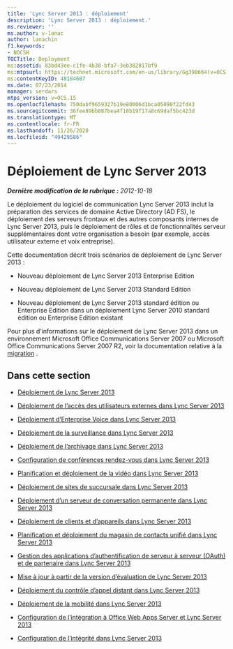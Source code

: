 ```yaml
---
title: 'Lync Server 2013 : déploiement'
description: 'Lync Server 2013 : déploiement.'
ms.reviewer: ''
ms.author: v-lanac
author: lanachin
f1.keywords:
- NOCSH
TOCTitle: Deployment
ms:assetid: 83bd43ee-c1fe-4b38-bfa7-3eb382817bf9
ms:mtpsurl: https://technet.microsoft.com/en-us/library/Gg398664(v=OCS.15)
ms:contentKeyID: 48184687
ms.date: 07/23/2014
manager: serdars
mtps_version: v=OCS.15
ms.openlocfilehash: 750dabf9659327b19e80006d1bca05090f22fd43
ms.sourcegitcommit: 36fee89bb887bea4f18b19f17a8c69daf5bc423d
ms.translationtype: MT
ms.contentlocale: fr-FR
ms.lasthandoff: 11/26/2020
ms.locfileid: "49429586"
---
```

# <a name="deployment-of-lync-server-2013"></a>Déploiement de Lync Server 2013

<div data-xmlns="http://www.w3.org/1999/xhtml">

<div class="topic" data-xmlns="http://www.w3.org/1999/xhtml" data-msxsl="urn:schemas-microsoft-com:xslt" data-cs="https://msdn.microsoft.com/">

<div data-asp="https://msdn2.microsoft.com/asp">



</div>

<div id="mainSection">

<div id="mainBody">

<span> </span>

_**Dernière modification de la rubrique :** 2012-10-18_

Le déploiement du logiciel de communication Lync Server 2013 inclut la préparation des services de domaine Active Directory (AD FS), le déploiement des serveurs frontaux et des autres composants internes de Lync Server 2013, puis le déploiement de rôles et de fonctionnalités serveur supplémentaires dont votre organisation a besoin (par exemple, accès utilisateur externe et voix entreprise).

Cette documentation décrit trois scénarios de déploiement de Lync Server 2013 :

  - Nouveau déploiement de Lync Server 2013 Enterprise Edition

  - Nouveau déploiement de Lync Server 2013 Standard Edition

  - Nouveau déploiement de Lync Server 2013 standard édition ou Enterprise Edition dans un déploiement Lync Server 2010 standard édition ou Enterprise Edition existant

Pour plus d’informations sur le déploiement de Lync Server 2013 dans un environnement Microsoft Office Communications Server 2007 ou Microsoft Office Communications Server 2007 R2, voir la documentation relative à la [migration](migration.md) .

<div>

## <a name="in-this-section"></a>Dans cette section

  - [Déploiement de Lync Server 2013](lync-server-2013-deploying-lync-server.md)

  - [Déploiement de l’accès des utilisateurs externes dans Lync Server 2013](lync-server-2013-deploying-external-user-access.md)

  - [Déploiement d’Enterprise Voice dans Lync Server 2013](lync-server-2013-deploying-enterprise-voice.md)

  - [Déploiement de la surveillance dans Lync Server 2013](lync-server-2013-deploying-monitoring.md)

  - [Déploiement de l’archivage dans Lync Server 2013](lync-server-2013-deploying-archiving.md)

  - [Configuration de conférences rendez-vous dans Lync Server 2013](lync-server-2013-configuring-dial-in-conferencing.md)

  - [Planification et déploiement de la vidéo dans Lync Server 2013](lync-server-2013-planning-and-deploying-video.md)

  - [Déploiement de sites de succursale dans Lync Server 2013](lync-server-2013-deploying-branch-sites.md)

  - [Déploiement d’un serveur de conversation permanente dans Lync Server 2013](lync-server-2013-deploying-persistent-chat-server.md)

  - [Déploiement de clients et d’appareils dans Lync Server 2013](lync-server-2013-deploying-clients-and-devices.md)

  - [Planification et déploiement du magasin de contacts unifié dans Lync Server 2013](lync-server-2013-planning-and-deploying-unified-contact-store.md)

  - [Gestion des applications d’authentification de serveur à serveur (OAuth) et de partenaire dans Lync Server 2013](lync-server-2013-managing-server-to-server-authentication-oauth-and-partner-applications.md)

  - [Mise à jour à partir de la version d’évaluation de Lync Server 2013](lync-server-2013-updating-from-the-evaluation-version.md)

  - [Déploiement du contrôle d’appel distant dans Lync Server 2013](lync-server-2013-deploying-remote-call-control.md)

  - [Déploiement de la mobilité dans Lync Server 2013](lync-server-2013-deploying-mobility.md)

  - [Configuration de l’intégration à Office Web Apps Server et Lync Server 2013](lync-server-2013-enabling-office-web-apps-server-and-lync-server-2013.md)

  - [Configuration de l’intégrité dans Lync Server 2013](lync-server-2013-health-configuration-in-lync-server.md)

</div>

</div>

<span> </span>

</div>

</div>

</div>

